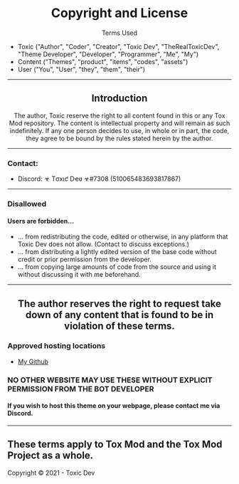 
<h1 align="center">Copyright and License</h1>
<p align="center">Terms Used</p>

- Toxic ("Author", "Coder", "Creator", "Toxic Dev", "TheRealToxicDev", "Theme Developer", "Developer", "Programmer", "Me", "My")
- Content ("Themes", "product", "items", "codes", "assets")
- User ("You", "User", "they", "them", "their")
---
<h2 align="center">Introduction</h2>
<p align="center">The author, Toxic reserve the right to all content found in this or any Tox Mod repository. The content is intellectual property and will remain as such indefinitely. If any one person decides to use, in whole or in part, the code, they agree to be bound by the rules stated herein by the author.</p>

---
### Contact:
+ Discord: ☣ Tσxιƈ Dҽʋ ☣#7308 (510065483693817867)
---
### Disallowed
#### Users are forbidden...
- ... from redistributing the code, edited or otherwise, in any platform that Toxic Dev does not allow. (Contact to discuss exceptions.)
- ... from distributing a lightly edited version of the base code without credit or prior permission from the developer.
- ... from copying large amounts of code from the source and using it without discussing it with me beforehand.
---
<h2 align="center">The author reserves the right to request take down of any content that is found to be in violation of these terms.
</h2>

### Approved hosting locations
- [My Github](https://github.com/TheRealToxicDev)  

### NO OTHER WEBSITE MAY USE THESE WITHOUT EXPLICIT PERMISSION FROM THE BOT DEVELOPER

#### If you wish to host this theme on your webpage, please contact me via Discord.
---
**These terms apply to Tox Mod and the Tox Mod Project as a whole.**
---
Copyright © 2021 - Toxic Dev
